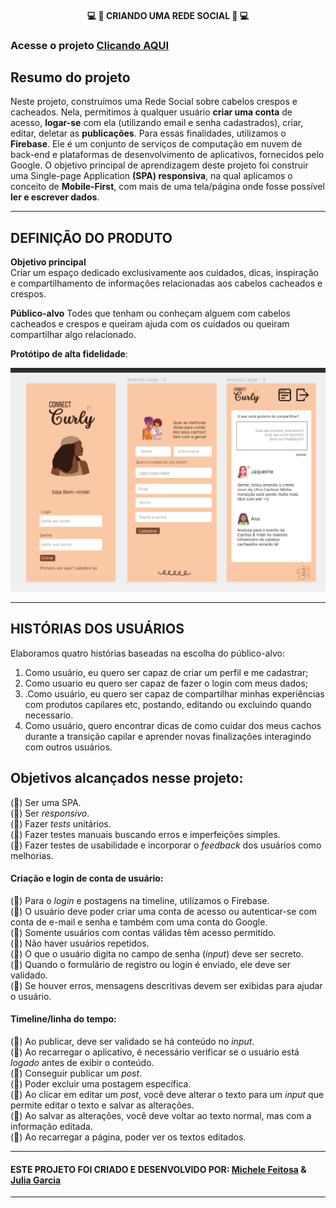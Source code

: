 #### <div align="center"> 💻 📱 CRIANDO UMA REDE SOCIAL 📱 💻 </div>

### Acesse o projeto [Clicando AQUI](https://connectcurly.web.app/) 

## Resumo do projeto

Neste projeto, construímos uma Rede Social sobre cabelos crespos e cacheados. Nela, permitimos à qualquer usuário **criar uma conta** de acesso, **logar-se** com ela (utilizando email e senha cadastrados), criar, editar, deletar as **publicações**. Para essas finalidades, utilizamos o **Firebase**. Ele é um conjunto de serviços de computação em nuvem de back-end e plataformas de desenvolvimento de aplicativos, fornecidos pelo Google. O objetivo principal de aprendizagem deste projeto foi construir uma Single-page Application **(SPA) responsiva**, na qual aplicamos o conceito de **Mobile-First**, com mais de uma tela/página onde fosse possível **ler e escrever dados**. 
  
***

## DEFINIÇÃO DO PRODUTO

 **Objetivo principal**  
Criar um espaço dedicado exclusivamente aos cuidados, dicas, inspiração e compartilhamento de informações relacionadas aos cabelos cacheados e crespos.

**Público-alvo**
Todes que tenham ou conheçam alguem com cabelos cacheados e crespos e queiram ajuda com os cuidados ou queiram compartilhar algo relacionado. 

**Protótipo de alta fidelidade**: 
<div align="center"> <img src="src\imagens\prototipo-figma.png"> </div> 

***
## HISTÓRIAS DOS USUÁRIOS

Elaboramos quatro histórias baseadas na escolha do público-alvo:

1. Como usuário, eu quero ser capaz de criar um perfil e me cadastrar;
2. Como usuario eu quero ser capaz de fazer o login com meus dados;
3. .Como usuário, eu quero ser capaz de compartilhar minhas experiências com produtos capilares etc, postando, editando ou excluindo quando necessario.
4. Como usuário, quero encontrar dicas de como cuidar dos meus cachos durante a transição capilar e aprender novas finalizações interagindo com outros usuários.


## Objetivos alcançados nesse projeto:  

(🔶) Ser uma SPA.   
(🔶) Ser _responsivo_.  
(🔶) Fazer _tests_ unitários.  
(🔶) Fazer testes manuais buscando erros e imperfeições simples.  
(🔶) Fazer testes de usabilidade e incorporar o _feedback_ dos usuários como
melhorias.  

#### Criação e login de conta de usuário: 

  
(🔶) Para o _login_ e postagens na timeline, utilizamos o Firebase.  
(🔶) O usuário deve poder criar uma conta de acesso ou autenticar-se com conta de
    e-mail e senha e também com uma conta do Google.  
(🔶) Somente usuários com contas válidas têm acesso permitido.  
(🔶) Não haver usuários repetidos.  
(🔶) O que o usuário digita no campo de senha (_input_) deve ser secreto.  
(🔶) Quando o formulário de registro ou login é enviado, ele deve ser validado.  
(🔶) Se houver erros, mensagens descritivas devem ser exibidas para ajudar o
    usuário.  

#### Timeline/linha do tempo:


(🔶) Ao publicar, deve ser validado se há conteúdo no _input_.  
(🔶) Ao recarregar o aplicativo, é necessário verificar se o usuário está
    _logado_ antes de exibir o conteúdo.  
(🔶) Conseguir publicar um _post_.  
(🔶) Poder excluir uma postagem específica.  
(🔶) Ao clicar em editar um _post_, você deve alterar o texto para um _input_ que
    permite editar o texto e salvar as alterações.    
(🔶) Ao salvar as alterações, você deve voltar ao texto normal, mas com a
    informação editada.  
(🔶) Ao recarregar a página, poder ver os textos editados.

***

####  ESTE PROJETO FOI CRIADO E DESENVOLVIDO POR: [Michele Feitosa](https://github.com/MicheleFeitosa) & [Julia Garcia](https://github.com/JuAicrag/JuAicrag) 

***
